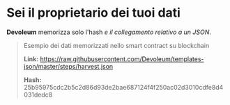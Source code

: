 # Sei il proprietario dei tuoi dati

**Devoleum** memorizza solo l'hash *e il collegamento relativo a un JSON*.


> Esempio dei dati memorizzati nello smart contract su
blockchain
>
>**Link:** https://raw.githubusercontent.com/Devoleum/templates-json/master/steps/harvest.json
>
>**Hash:** 25b95975cdc2b5c2d86d93de2bae687124f4f250ac02d3010cdfe8d4031dedc8
